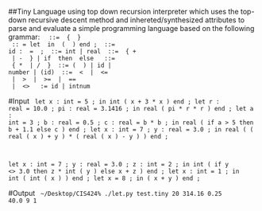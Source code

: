 ##Tiny Language using top down recursion
interpreter which uses the top-down recursive descent method and inhereted/synthesized attributes to parse and evaluate a simple programming language based on the following grammar:
<code>
<prog> 		::= <let-in-end> { <let-in-end> }
<let-in-end> 	:: = let <decl-list> in <type> ( <expr> ) end ;
<decl>			::= id : <type> = <expr> ;
<type>			::= int | real
<expr>			::= <term> { + <term> | - <term> } | if <cond> then <expr> else <expr>
<term>			::= <factor> { * <factor> | / <factor> }
<factor>		::= ( <expr> ) | id | number | <type>(id)
<cond>			::= <oprnd> < <oprnd> | <oprnd> <= <oprnd> | <oprnd> > <oprnd> | <oprnd> >= <oprnd> | <oprnd> == <oprnd> | <oprnd> <> <oprnd>
<oprnd>			:= id | intnum
</code>

#Input
<code>
let x : int = 5 ;
in
        int ( x + 3 * x )
end ;
let r : real = 10.0 ;
        pi : real = 3.1416 ;
in
        real ( pi * r * r )
end ;
let a : int = 3 ;
b : real = 0.5 ;
c : real = b * b ;
in
        real ( if a > 5 then b + 1.1 else c )
end ;
let x : int = 7 ;
y : real = 3.0 ;
in
        real ( ( real ( x ) + y ) * ( real ( x ) - y ) )
end ;

let x : int = 7 ;
        y : real = 3.0 ;
        z : int = 2 ;
in
        int ( if y <> 3.0 then z * int ( y ) else x + z )
end ;
let x : int = 1 ;
	in
		int ( int ( x ) )
end ;
let x = 8 ; in ( x + y ) end ;
</code>

#Output
<code>
~/Desktop/CIS424% ./let.py test.tiny
20
314.16
0.25
40.0
9
1
</code>
